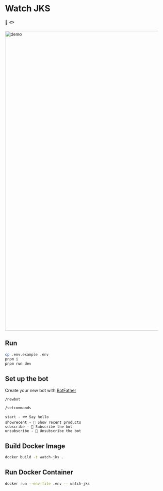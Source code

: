 # Watch JKS

👀 🐟

<img width="984" alt="demo" src="https://user-images.githubusercontent.com/17077760/229779512-86eeb856-100b-4795-8cea-4fdbd13768e8.png">

## Run

```bash
cp .env.example .env
pnpm i
pnpm run dev
```

## Set up the bot

Create your new bot with [BotFather](https://t.me/BotFather)

```
/newbot
```

```
/setcommands
```

```
start - 🐟 Say hello
showrecent - 👀 Show recent products
subscribe - 🔔 Subscribe the bot
unsubscribe - 🔕 Unsubscribe the bot
```

## Build Docker Image

```bash
docker build -t watch-jks .
```

## Run Docker Container

```bash
docker run --env-file .env -- watch-jks
```
